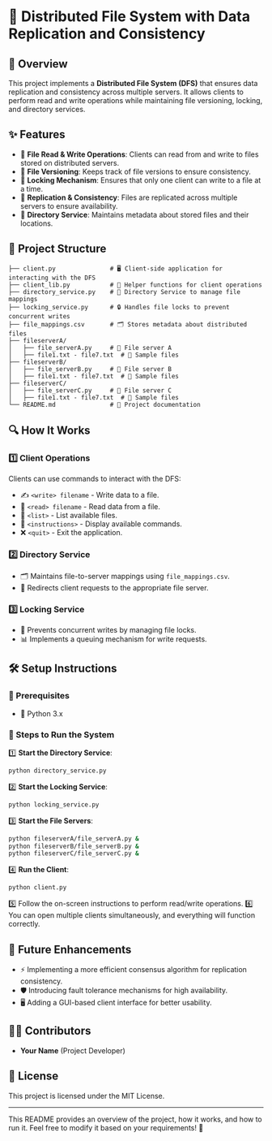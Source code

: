# 🚀 Distributed File System with Data Replication and Consistency

## 📌 Overview
This project implements a **Distributed File System (DFS)** that ensures data replication and consistency across multiple servers. It allows clients to perform read and write operations while maintaining file versioning, locking, and directory services.

## ✨ Features
- 📂 **File Read & Write Operations**: Clients can read from and write to files stored on distributed servers.
- 🔄 **File Versioning**: Keeps track of file versions to ensure consistency.
- 🔐 **Locking Mechanism**: Ensures that only one client can write to a file at a time.
- 📡 **Replication & Consistency**: Files are replicated across multiple servers to ensure availability.
- 📁 **Directory Service**: Maintains metadata about stored files and their locations.

## 📂 Project Structure
```
├── client.py               # 🖥️ Client-side application for interacting with the DFS
├── client_lib.py           # 🔧 Helper functions for client operations
├── directory_service.py    # 📑 Directory Service to manage file mappings
├── locking_service.py      # 🔒 Handles file locks to prevent concurrent writes
├── file_mappings.csv       # 🗂️ Stores metadata about distributed files
├── fileserverA/
│   ├── file_serverA.py     # 📜 File server A
│   ├── file1.txt - file7.txt  # 📄 Sample files
├── fileserverB/
│   ├── file_serverB.py     # 📜 File server B
│   ├── file1.txt - file7.txt  # 📄 Sample files
├── fileserverC/
│   ├── file_serverC.py     # 📜 File server C
│   ├── file1.txt - file7.txt  # 📄 Sample files
└── README.md               # 📖 Project documentation
```

## 🔍 How It Works
### 1️⃣ Client Operations
Clients can use commands to interact with the DFS:
- ✍️ `<write> filename` - Write data to a file.
- 📖 `<read> filename` - Read data from a file.
- 📜 `<list>` - List available files.
- 📝 `<instructions>` - Display available commands.
- ❌ `<quit>` - Exit the application.

### 2️⃣ Directory Service
- 🗂️ Maintains file-to-server mappings using `file_mappings.csv`.
- 🔄 Redirects client requests to the appropriate file server.

### 3️⃣ Locking Service
- 🚫 Prevents concurrent writes by managing file locks.
- 📊 Implements a queuing mechanism for write requests.

## 🛠️ Setup Instructions
### 🔧 Prerequisites
- 🐍 Python 3.x

### 🚀 Steps to Run the System
1️⃣ **Start the Directory Service**:
   ```sh
   python directory_service.py
   ```
2️⃣ **Start the Locking Service**:
   ```sh
   python locking_service.py
   ```
3️⃣ **Start the File Servers**:
   ```sh
   python fileserverA/file_serverA.py &
   python fileserverB/file_serverB.py &
   python fileserverC/file_serverC.py &
   ```
4️⃣ **Run the Client**:
   ```sh
   python client.py
   ```
5️⃣ Follow the on-screen instructions to perform read/write operations.
6️⃣ You can open multiple clients simultaneously, and everything will function correctly.

## 🔮 Future Enhancements
- ⚡ Implementing a more efficient consensus algorithm for replication consistency.
- 🛡️ Introducing fault tolerance mechanisms for high availability.
- 🖥️ Adding a GUI-based client interface for better usability.

## 👨‍💻 Contributors
- **Your Name** (Project Developer)

## 📜 License
This project is licensed under the MIT License.

---
This README provides an overview of the project, how it works, and how to run it. Feel free to modify it based on your requirements! 🚀

